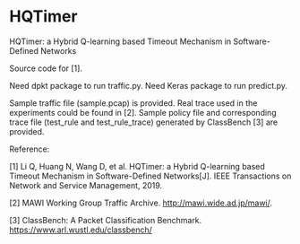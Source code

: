 # HQTimer
HQTimer: a Hybrid Q-learning based Timeout Mechanism in Software-Defined Networks

Source code for [1].

Need dpkt package to run traffic.py. Need Keras package to run predict.py.

Sample traffic file (sample.pcap) is provided. Real trace used in the experiments could be found in [2]. Sample policy file and corresponding trace file (test_rule and test_rule_trace) generated by ClassBench [3] are provided. 

Reference:

[1] Li Q, Huang N, Wang D, et al. HQTimer: a Hybrid Q-learning based Timeout Mechanism in Software-Defined Networks[J]. IEEE Transactions on Network and Service Management, 2019.

[2] MAWI Working Group Traffic Archive. http://mawi.wide.ad.jp/mawi/.

[3] ClassBench: A Packet Classification Benchmark. https://www.arl.wustl.edu/classbench/
